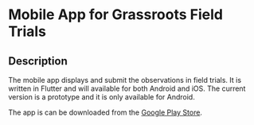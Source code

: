 # Mobile App for Grassroots Field Trials


## Description

The mobile app displays and submit the observations in field trials. It is written in Flutter and will available for both Android and iOS. The current version is a prototype and it is only available for Android.


The app is can be downloaded from the [Google Play Store](https://play.google.com/store/apps/details?id=tools.grassroots.qr_reader).
 
